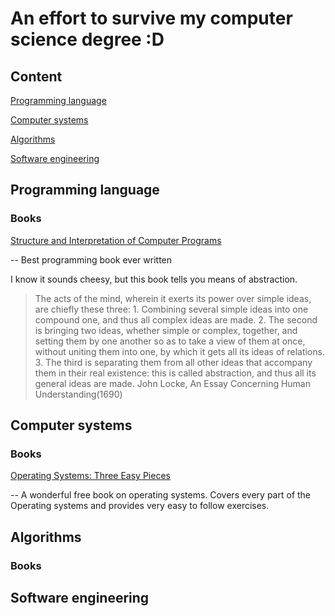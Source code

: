 # An effort to survive my computer science degree :D

## Content

[Programming language](#Programming-language)

[Computer systems](#Computer-systems)

[Algorithms](#Algorithms)

[Software engineering](#Software-engineering)

## Programming language

### Books

[Structure and Interpretation of Computer Programs](https://mitpress.mit.edu/sicp/full-text/book/book.html)

-- Best programming book ever written

I know it sounds cheesy, but this book tells you means of abstraction. 

> The acts of the mind, wherein it exerts its power over simple ideas, are chiefly these three: 1. Combining several simple ideas into one compound one, and thus all complex ideas are made. 2. The second is bringing two ideas, whether simple or complex, together, and setting them by one another so as to take a view of them at once, without uniting them into one, by which it gets all its ideas of relations. 3. The third is separating them from all other ideas that accompany them in their real existence: this is called abstraction, and thus all its general ideas are made.
> John Locke, An Essay Concerning Human Understanding(1690)

## Computer systems

### Books

[Operating Systems: Three Easy Pieces](http://pages.cs.wisc.edu/~remzi/OSTEP/)

-- A wonderful free book on operating systems. Covers every part of the Operating
systems and provides very easy to follow exercises.

## Algorithms

### Books


## Software engineering
